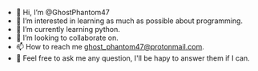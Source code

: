 - 👋 Hi, I’m @GhostPhantom47
- 👀 I’m interested in learning as much as possible about programming.
- 🌱 I’m currently learning python.
- 💞️ I’m looking to collaborate on.
- 📫 How to reach me ghost_phantom47@protonmail.com.
- 👀 Feel free to ask me any question, I'll be hapy to answer them if I can.

<!---
GhostPhantom47/GhostPhantom47 is a ✨ special ✨ repository because its `README.md` (this file) appears on your GitHub profile.
You can click the Preview link to take a look at your changes.
--->
